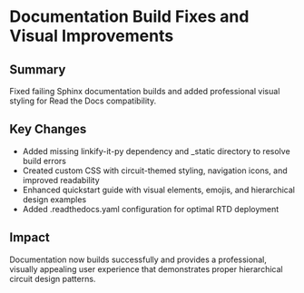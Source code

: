 # Documentation Build Fixes and Visual Improvements

## Summary
Fixed failing Sphinx documentation builds and added professional visual styling for Read the Docs compatibility.

## Key Changes
- Added missing linkify-it-py dependency and _static directory to resolve build errors
- Created custom CSS with circuit-themed styling, navigation icons, and improved readability
- Enhanced quickstart guide with visual elements, emojis, and hierarchical design examples
- Added .readthedocs.yaml configuration for optimal RTD deployment

## Impact
Documentation now builds successfully and provides a professional, visually appealing user experience that demonstrates proper hierarchical circuit design patterns.